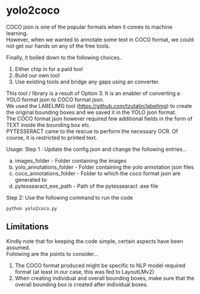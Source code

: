 # yolo2coco
COCO json is one of the popular formats when it comes to machine learning. <br>
However, when we wanted to annotate some text in COCO format, we could not get our hands on any of the free tools.

Finally, it boiled down to the following choices..
1. Either chip in for a paid tool
2. Build our own tool
3. Use existing tools and bridge any gaps using an converter.

This tool / library is a result of Option 3. It is an enabler of converting a YOLO format json to COCO format json. <br>
We used the LABELIMG tool (https://github.com/tzutalin/labelImg) to create the original bounding boxes and we saved it in the YOLO json format. <br>
The COCO format json however required few additional fields in the form of TEXT inside the bounding box etc. <br>
PYTESSERACT came to the rescue to perform the necessary OCR. Of course, it is restricted to printed text. <br>

Usage:
Step 1 : Update the config.json and change the following entries...
<ol type="a">
<li> images_folder - Folder containing the images </li>
<li> yolo_annotations_folder - Folder containing the yolo annotation json files </li>
<li> coco_annotations_folder - Folder to which the coco format json are generated to </li>
<li> pytessearact_exe_path - Path of the pytessearact .exe file </li>
</ol>

Step 2: Use the following command to run the code
```
python yolo2coco.py
```

## Limitations
Kindly note that for keeping the code simple, certain aspects have been assumed. <br>
Following are the points to consider...<br>
1. The COCO format produced might be specific to NLP model required format (at least in our case, this was fed to LayoutLMv2)
2. When creating individual and overall bounding boxes, make sure that the overall bounding box is created after individual boxes.
